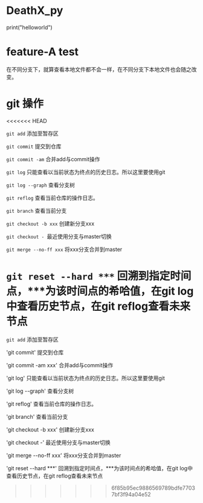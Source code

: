 # DeathX_py
print("helloworld")
# feature-A test
在不同分支下，就算查看本地文件都不会一样，在不同分支下本地文件也会随之改变。
# git 操作
<<<<<<< HEAD

`git add` 添加至暂存区  

`git commit` 提交到仓库

`git commit -am` 合并add与commit操作

`git log` 只能查看以当前状态为终点的历史日志。所以这里要使用git 

`git log --graph` 查看分支树

`git reflog` 查看当前仓库的操作日志。

`git branch` 查看当前分支

`git checkout -b xxx` 创建新分支xxx

`git checkout - `最近使用分支与master切换

`git merge --no-ff xxx` 将xxx分支合并到master

`git reset --hard ***` 回溯到指定时间点，***为该时间点的希哈值，在git log中查看历史节点，在git reflog查看未来节点
=======
`git add` 添加至暂存区  

'git commit' 提交到仓库

'git commit -am xxx' 合并add与commit操作

'git log' 只能查看以当前状态为终点的历史日志。所以这里要使用git 

'git log --graph' 查看分支树

'git reflog' 查看当前仓库的操作日志。

'git branch' 查看当前分支

'git checkout -b xxx' 创建新分支xxx

'git checkout -' 最近使用分支与master切换

'git merge --no-ff xxx' 将xxx分支合并到master

'git reset --hard ***' 回溯到指定时间点，***为该时间点的希哈值，在git log中查看历史节点，在git reflog查看未来节点
>>>>>>> 6f85b95ec9886569789bdfe77037bf3f94a04e52


